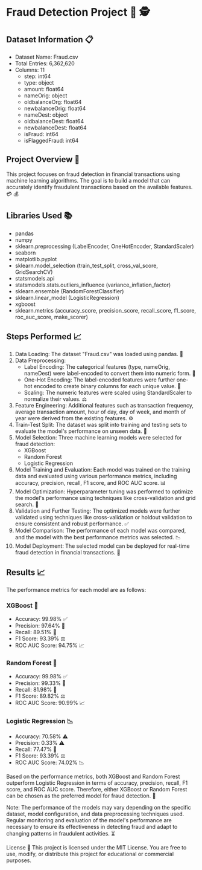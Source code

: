 # Fraud Detection Project :money_with_wings: :detective:

## Dataset Information :clipboard:

- Dataset Name: Fraud.csv
- Total Entries: 6,362,620
- Columns: 11
  - step: int64
  - type: object
  - amount: float64
  - nameOrig: object
  - oldbalanceOrg: float64
  - newbalanceOrig: float64
  - nameDest: object
  - oldbalanceDest: float64
  - newbalanceDest: float64
  - isFraud: int64
  - isFlaggedFraud: int64

## Project Overview :mag_right:

This project focuses on fraud detection in financial transactions using machine learning algorithms. The goal is to build a model that can accurately identify fraudulent transactions based on the available features. :credit_card: :moneybag:

## Libraries Used :books:

- pandas
- numpy
- sklearn.preprocessing (LabelEncoder, OneHotEncoder, StandardScaler)
- seaborn
- matplotlib.pyplot
- sklearn.model_selection (train_test_split, cross_val_score, GridSearchCV)
- statsmodels.api
- statsmodels.stats.outliers_influence (variance_inflation_factor)
- sklearn.ensemble (RandomForestClassifier)
- sklearn.linear_model (LogisticRegression)
- xgboost
- sklearn.metrics (accuracy_score, precision_score, recall_score, f1_score, roc_auc_score, make_scorer)

## Steps Performed :chart_with_upwards_trend:

1. Data Loading: The dataset "Fraud.csv" was loaded using pandas. :open_file_folder:
2. Data Preprocessing: 
   - Label Encoding: The categorical features (type, nameOrig, nameDest) were label-encoded to convert them into numeric form. :1234:
   - One-Hot Encoding: The label-encoded features were further one-hot encoded to create binary columns for each unique value. :arrows_counterclockwise:
   - Scaling: The numeric features were scaled using StandardScaler to normalize their values. :balance_scale:
3. Feature Engineering: Additional features such as transaction frequency, average transaction amount, hour of day, day of week, and month of year were derived from the existing features. :gear:
4. Train-Test Split: The dataset was split into training and testing sets to evaluate the model's performance on unseen data. :train:
5. Model Selection: Three machine learning models were selected for fraud detection:
   - XGBoost
   - Random Forest
   - Logistic Regression
6. Model Training and Evaluation: Each model was trained on the training data and evaluated using various performance metrics, including accuracy, precision, recall, F1 score, and ROC AUC score. :bar_chart:
7. Model Optimization: Hyperparameter tuning was performed to optimize the model's performance using techniques like cross-validation and grid search. :dart:
8. Validation and Further Testing: The optimized models were further validated using techniques like cross-validation or holdout validation to ensure consistent and robust performance. :white_check_mark:
9. Model Comparison: The performance of each model was compared, and the model with the best performance metrics was selected. :chart_with_downwards_trend:
10. Model Deployment: The selected model can be deployed for real-time fraud detection in financial transactions. :rocket:

## Results :chart_with_upwards_trend:

The performance metrics for each model are as follows:

### XGBoost :rocket:
- Accuracy: 99.98% :white_check_mark:
- Precision: 97.64% :dart:
- Recall: 89.51% :eyes:
- F1 Score: 93.39% :balance_scale:
- ROC AUC Score: 94.75% :chart_with_upwards_trend:

### Random Forest :deciduous_tree:
- Accuracy: 99.98% :white_check_mark:
- Precision: 99.33% :dart:
- Recall: 81.98% :eyes:
- F1 Score: 89.82% :balance_scale:
- ROC AUC Score: 90.99% :chart_with_upwards_trend:

### Logistic Regression :chart_with_downwards_trend:
- Accuracy: 70.58% :warning:
- Precision: 0.33% :warning:
- Recall: 77.47% :eyes:
- F1 Score: 93.39% :balance_scale:
- ROC AUC Score: 74.02% :chart_with_downwards_trend:

Based on the performance metrics, both XGBoost and Random Forest outperform Logistic Regression in terms of accuracy, precision, recall, F1 score, and ROC AUC score. Therefore, either XGBoost or Random Forest can be chosen as the preferred model for fraud detection. :raised_hands:

Note: The performance of the models may vary depending on the specific dataset, model configuration, and data preprocessing techniques used. Regular monitoring and evaluation of the model's performance are necessary to ensure its effectiveness in detecting fraud and adapt to changing patterns in fraudulent activities. :hourglass_flowing_sand:

License :page_with_curl:
This project is licensed under the MIT License. You are free to use, modify, or distribute this project for educational or commercial purposes.
